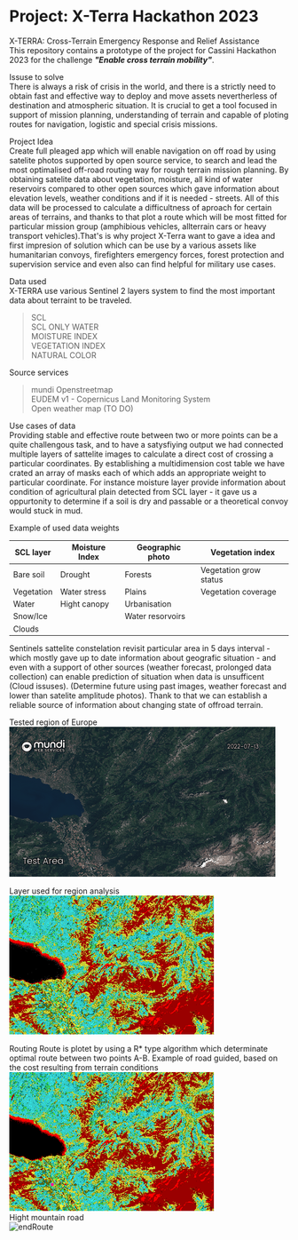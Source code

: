 # Project: X-Terra Hackathon 2023
X-TERRA: Cross-Terrain Emergency Response and Relief Assistance\
This repository contains a prototype of the project for Cassini Hackathon 2023 for the challenge ***"Enable cross terrain mobility"***.

Issuse to solve\
There is always a risk of crisis in the world, and there is a strictly need to obtain fast and effective way to deploy and move assets nevertherless of destination and atmospheric situation. It is crucial to get a tool focused in support of mission planning, understanding of terrain and capable of ploting routes for navigation, logistic and special crisis missions. 

Project Idea\
Create full pleaged app which will enable navigation on off road by using satelite photos supported by open source service, to search and lead the most optimalised off-road routing way for rough terrain mission planning. By obtaining satelite data about vegetation, moisture, all kind of water reservoirs compared to other open sources which gave information about elevation levels, weather conditions and if it is needed - streets. All of this data will be processed to calculate a difficultness of aproach for certain areas of terrains, and thanks to that plot a route which will be most fitted for particular mission group (amphibious vehicles, allterrain cars or heavy transport vehicles).That's is why project X-Terra want to gave a idea and first impresion of solution which can be use by a various assets like humanitarian convoys, firefighters emergency forces, forest protection and supervision service and even also can find helpful for military use cases.

Data used\
X-TERRA use various Sentinel 2 layers system to find the most important data about terraint to be traveled.
> SCL \
> SCL ONLY WATER \
> MOISTURE INDEX \
> VEGETATION INDEX\
> NATURAL COLOR

Source services
> mundi
> Openstreetmap\
> EUDEM v1 - Copernicus Land Monitoring System\
> Open weather map  (TO DO)

Use cases of data\
Providing stable and effective route between two or more points can be a quite challengous task, and to have a satysfiying output we had connected multiple layers of sattelite images to calculate a direct cost of crossing a particular coordinates. By establishing a multidimension cost table we have crated an array of masks each of which adds an appropriate weight to particular coordinate. For instance moisture layer provide information about condition of agricultural plain detected from SCL layer - it gave us a oppurtonity to determine if a soil is dry and passable or a theoretical convoy would stuck in mud.

Example of used data weights

| SCL layer  | Moisture Index | Geographic photo | Vegetation index |
| ------------- | ------------- |------------- |------------- |
| Bare soil  | Drought  | Forests | Vegetation grow status |
| Vegetation  | Water stress | Plains | Vegetation coverage |
| Water | Hight canopy | Urbanisation | 
| Snow/Ice|  | Water resorvoirs |
| Clouds|||

Sentinels sattelite constelation revisit particular area in 5 days interval - which mostly gave up to date information about geografic situation - and even with a support of other sources (weather forecast, prolonged data collection) can enable prediction of situation when data is unsufficent (Cloud issuses). (Determine future using past images, weather forecast and lower than satelite amplitude photos). Thank to that we can establish a reliable source of information about changing state of offroad terrain. 

Tested region of Europe\
![](readme_files/testArea.gif)

Layer used for region analysis\
![](readme_files/layerTested.gif)

Routing
Route is plotet by using a R* type algorithm which determinate optimal route between two points A-B. 
Example of road guided, based on the cost resulting from terrain conditions\
![](readme_files/route1.gif)\
Hight mountain road\
![endRoute](https://user-images.githubusercontent.com/100940274/227775106-c03be9b6-5d4f-4cb9-aecc-bf7654c9c53b.png)


